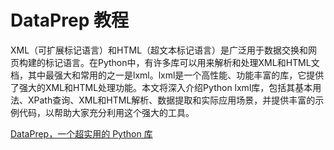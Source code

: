 # DataPrep 教程

<show-structure depth="2"/>

XML（可扩展标记语言）和HTML（超文本标记语言）是广泛用于数据交换和网页构建的标记语言。在Python中，有许多库可以用来解析和处理XML和HTML文档，其中最强大和常用的之一是lxml。lxml是一个高性能、功能丰富的库，它提供了强大的XML和HTML处理功能。本文将深入介绍Python lxml库，包括其基本用法、XPath查询、XML和HTML解析、数据提取和实际应用场景，并提供丰富的示例代码，以帮助大家充分利用这个强大的工具。


<seealso>
<category ref="ref_docs">
    <a href="https://mp.weixin.qq.com/s/fX0d9O_yQGBsPGiysxv8Qgs">DataPrep，一个超实用的 Python 库</a>
</category>
<category ref="ref_github">
</category>
<category ref="ref_issues"></category>
<category ref="ref_hf"></category>
<category ref="ref_ms"></category>
</seealso>